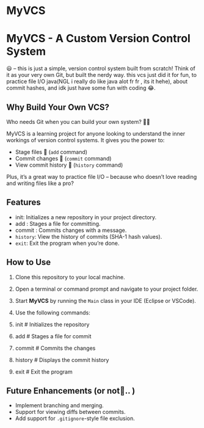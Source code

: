 # MyVCS
# MyVCS - A Custom Version Control System


 😃 –  this is just a simple, version control system built from scratch! Think of it as your very own Git, but built the nerdy way. this vcs just did it for fun, to practice file I/O java(NGL i really do like java alot fr fr , its it hehe), about commit hashes, and idk just have some fun with coding 😂. 

## Why Build Your Own VCS?

Who needs Git when you can build your own system? 💁‍♂️

MyVCS is a learning project for anyone looking to understand the inner workings of version control systems. It gives you the power to:

- Stage files 📝 (`add` command)  
- Commit changes 💾 (`commit` command)
- View commit history 📜 (`history` command)

Plus, it’s a great way to practice file I/O – because who doesn’t love reading and writing files like a pro?

## Features

- init: Initializes a new repository in your project directory.
- add <file>: Stages a file for committing.
- commit <message>: Commits changes with a message.
- `history`: View the history of commits (SHA-1 hash values).
- `exit`: Exit the program when you’re done.


## How to Use

1. Clone this repository to your local machine.
2. Open a terminal or command prompt and navigate to your project folder.
3. Start **MyVCS** by running the `Main` class in your IDE (Eclipse or VSCode).
4. Use the following commands:


 1. init       # Initializes the repository
 2. add <file> # Stages a file for commit
 3. commit <message> # Commits the changes
 4. history    # Displays the commit history
 5. exit       # Exit the program
 


## Future Enhancements (or not🤣.. )
- Implement branching and merging.
- Support for viewing diffs between commits.
- Add support for `.gitignore`-style file exclusion.


